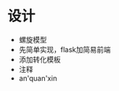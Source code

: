 # 设计
- 螺旋模型
- 先简单实现，flask加简易前端
- 添加转化模板
- 注释
- an'quan'xin
<!--stackedit_data:
eyJoaXN0b3J5IjpbMTY3MDAyNDc0NV19
-->